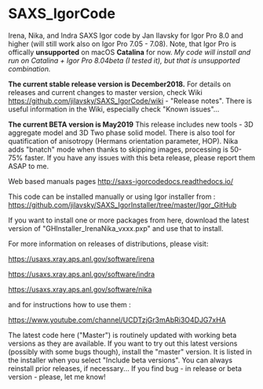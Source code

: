 # SAXS_IgorCode
Irena, Nika, and Indra SAXS Igor code by Jan Ilavsky for Igor Pro 8.0 and higher (will still work also on Igor Pro 7.05 - 7.08). Note, that Igor Pro is offically **unsupported** on macOS **Catalina** for now. *My code will install and run on Catalina + Igor Pro 8.04beta (I tested it), but that is unsupported combination.* 

**The current stable release version is December2018.** For details on releases and current changes to master version, check Wiki https://github.com/jilavsky/SAXS_IgorCode/wiki - "Release notes". There is useful information in the Wiki, especially check "Known issues"... 

**The current BETA version is May2019** This release includes new tools - 3D aggregate model and 3D Two phase solid model. There is also tool for quatification of anisotropy (Hermans orientation parameter, HOP). Nika adds "bnatch" mode when thanks to skipping images, processing is 50-75% faster. If you have any issues with this beta release, please report them ASAP to me. 

Web based manuals pages
http://saxs-igorcodedocs.readthedocs.io/

This code can be installed manually or using Igor installer from : 
https://github.com/jilavsky/SAXS_IgorInstaller/tree/master/Igor_GitHub

If you want to install one or more packages from here, download the latest version of 
"GHInstaller_IrenaNika_vxxx.pxp" and use that to install. 

For more information on releases of distributions, please visit:

https://usaxs.xray.aps.anl.gov/software/irena

https://usaxs.xray.aps.anl.gov/software/indra

https://usaxs.xray.aps.anl.gov/software/nika


and for instructions how to use them :

https://www.youtube.com/channel/UCDTzjGr3mAbRi3O4DJG7xHA

The latest code here ("Master") is routinely updated with working beta versions as they are available. 
If you want to try out this latest versions (possibly with some bugs though), install the "master" version. It is listed in the installer when you select "Include beta versions". You can always reinstall prior releases, if necessary...
If you find bug - in release or beta version - please, let me know!

